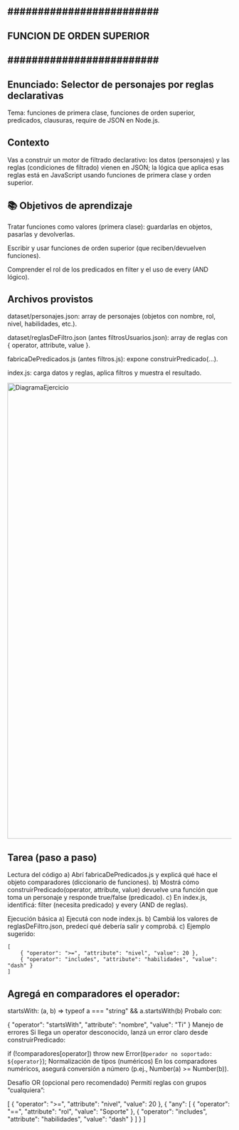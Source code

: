 ##
## ######################### ##
## FUNCION DE ORDEN SUPERIOR ##
## ######################### ##
##


## Enunciado: Selector de personajes por reglas declarativas
Tema: funciones de primera clase, funciones de orden superior, predicados, clausuras, require de JSON en Node.js.

## Contexto
Vas a construir un motor de filtrado declarativo: los datos (personajes) y las reglas (condiciones de filtrado) vienen en JSON; la lógica que aplica esas reglas está en JavaScript usando funciones de primera clase y orden superior.

## 📚 Objetivos de aprendizaje
Tratar funciones como valores (primera clase): guardarlas en objetos, pasarlas y devolverlas.

Escribir y usar funciones de orden superior (que reciben/devuelven funciones).

Comprender el rol de los predicados en filter y el uso de every (AND lógico).


## Archivos provistos
dataset/personajes.json: array de personajes (objetos con nombre, rol, nivel, habilidades, etc.).

dataset/reglasDeFiltro.json (antes filtrosUsuarios.json): array de reglas con { operator, attribute, value }.

fabricaDePredicados.js (antes filtros.js): expone construirPredicado(...).

index.js: carga datos y reglas, aplica filtros y muestra el resultado.


<img width="1536" height="1024" alt="DiagramaEjercicio" src="https://github.com/user-attachments/assets/d78582a8-3c11-49e3-95c6-4871a893c753" />


## Tarea (paso a paso)
Lectura del código
a) Abrí fabricaDePredicados.js y explicá qué hace el objeto comparadores (diccionario de funciones).
b) Mostrá cómo construirPredicado(operator, attribute, value) devuelve una función que toma un personaje y responde true/false (predicado).
c) En index.js, identificá: filter (necesita predicado) y every (AND de reglas).

Ejecución básica
a) Ejecutá con node index.js.
b) Cambiá los valores de reglasDeFiltro.json, predecí qué debería salir y comprobá.
c) Ejemplo sugerido:

    [
        { "operator": ">=", "attribute": "nivel", "value": 20 },
        { "operator": "includes", "attribute": "habilidades", "value": "dash" }
    ]

## Agregá en comparadores el operador:


startsWith: (a, b) => typeof a === "string" && a.startsWith(b)
Probalo con:


{ "operator": "startsWith", "attribute": "nombre", "value": "Ti" }
Manejo de errores
Si llega un operator desconocido, lanzá un error claro desde construirPredicado:


if (!comparadores[operator]) throw new Error(`Operador no soportado: ${operator}`);
Normalización de tipos (numéricos)
En los comparadores numéricos, asegurá conversión a número (p.ej., Number(a) >= Number(b)).

Desafío OR (opcional pero recomendado)
Permití reglas con grupos “cualquiera”:


[
  { "operator": ">=", "attribute": "nivel", "value": 20 },
  { "any": [
      { "operator": "==", "attribute": "rol", "value": "Soporte" },
      { "operator": "includes", "attribute": "habilidades", "value": "dash" }
    ]
  }
]


